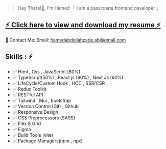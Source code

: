 > Hey There!👋, I'm Hamed
「 I am a passionate frontend developer 」
   <div>
    <h2 ><a  href="https://docs.google.com/document/d/1X1w-VLwtwcDmIQycCfp5rnGD_dMCRRePByl9VzOzGTM/edit?usp=sharing">
   ⚡ Click here to view and download my resume ⚡</a></h2>

📧 Contact Me:
Email: hamedabdollahzade.ab@gmail.com
      
   </div>



<h2> Skills : ⚡ </h2>
<ul>
   <li>✅ Html , Css , JavaScript (80%) </li> 
   <li>✅ TypeScript(50%) , React js (80%) , Next Js (60%) </li>
   <li>✅ LifeCycle/Custom Hook , HOC , SSR/CSR </li>
   <li>✅ Redux Toolkit </li>
   <li>✅ RESTful API</li>
   <li>✅ Tailwind , Mui , bootstrap </li>
   <li>✅ Version Control (Git) , Github</li>
   <li>✅ Responsive Design </li> 
   <li>✅ CSS Preprocessors (SASS)</li> 
   <li>✅ Flex & Grid </li>
   <li>✅ Figma </li>
   <li>✅ Build Tools (vite) </li> 
   <li>✅ Package Managers(npm , npx)</li>
</ul>
